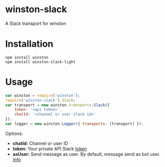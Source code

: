 # winston-slack
A Slack transport for winston 
# Installation
```
npm install winston
npm install winston-slack-light
```
# Usage
``` js
var winston = require('winston');
require('winston-slack').Slack;
var transport = new winston.transports.Slack({
    token: '<api token>',
    chatId: '<channel or user slack id>'
});
var logger = new winston.Logger({ transports: [transport] });
```
Options:
* __chatId:__ Channel or user ID
* __token:__ Your private API Slack [token](https://get.slack.help/hc/en-us/articles/215770388-Creating-and-regenerating-API-tokens)
* __asUser:__ Send message as user. By default, message send as bot user. [Info](https://api.slack.com/methods/chat.postMessage#authorship)
